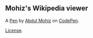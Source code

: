 Mohiz's Wikipedia viewer
------------------------


A [Pen](https://codepen.io/Mohiz/pen/mXmPRN) by [Abdul Mohiz](https://codepen.io/Mohiz) on [CodePen](https://codepen.io).

[License](https://codepen.io/Mohiz/pen/mXmPRN/license).